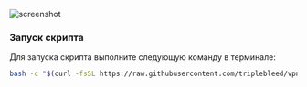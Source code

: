 ![screenshot](https://hostux.pics/images/2025/04/15/imaged370a45bba17a530.png)
### Запуск скрипта

Для запуска скрипта выполните следующую команду в терминале:

```bash
bash -c "$(curl -fsSL https://raw.githubusercontent.com/triplebleed/vpnbot-ssl-manager/main/vpnbot-ssl-manager.sh)"
